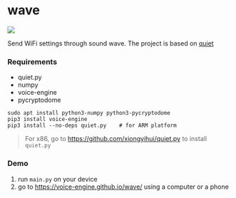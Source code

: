 wave
====

![](https://voice-engine.github.io/wave/img/scenario.svg)

Send WiFi settings through sound wave.
The project is based on [quiet](https://github.com/quiet)

### Requirements
+ quiet.py
+ numpy
+ voice-engine
+ pycryptodome

```
sudo apt install python3-numpy python3-pycryptodome
pip3 install voice-engine
pip3 install --no-deps quiet.py    # for ARM platform
```

>For x86, go to https://github.com/xiongyihui/quiet.py to install `quiet.py`

### Demo
1. run `main.py` on your device
2. go to https://voice-engine.github.io/wave/ using a computer or a phone